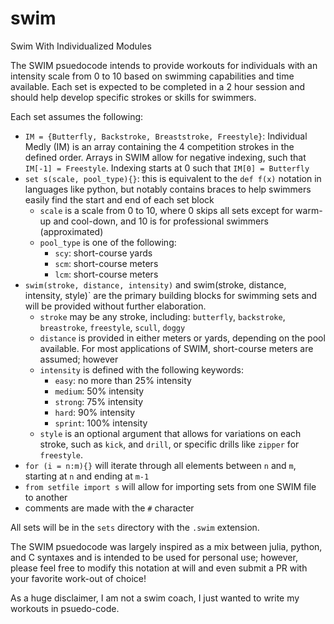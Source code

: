 # swim
Swim With Individualized Modules

The SWIM psuedocode intends to provide workouts for individuals with an intensity scale from 0 to 10 based on swimming capabilities and time available.
Each set is expected to be completed in a 2 hour session and should help develop specific strokes or skills for swimmers.

Each set assumes the following:

- `IM = {Butterfly, Backstroke, Breaststroke, Freestyle}`: Individual Medly (IM) is an array containing the 4 competition strokes in the defined order. Arrays in SWIM allow for negative indexing, such that `IM[-1] = Freestyle`. Indexing starts at 0 such that `IM[0] = Butterfly`
- `set s(scale, pool_type){}`: this is equivalent to the `def f(x)` notation in languages like python, but notably contains braces to help swimmers easily find the start and end of each set block
	- `scale` is a scale from 0 to 10, where 0 skips all sets except for warm-up and cool-down, and 10 is for professional swimmers (approximated)
	- `pool_type` is one of the following:
		- `scy`: short-course yards
		- `scm`: short-course meters
		- `lcm`: short-course meters
- `swim(stroke, distance, intensity)` and swim(stroke, distance, intensity, style)` are the primary building blocks for swimming sets and will be provided without further elaboration.
	- `stroke` may be any stroke, including: `butterfly`, `backstroke`, `breastroke`, `freestyle`, `scull`, `doggy`
	- `distance` is provided in either meters or yards, depending on the pool available. For most applications of SWIM, short-course meters are assumed; however
	- `intensity` is defined with the following keywords:
		- `easy`: no more than 25% intensity
		- `medium`: 50% intensity
		- `strong`: 75% intensity
		- `hard`: 90% intensity
		- `sprint`: 100% intensity
	- `style` is an optional argument that allows for variations on each stroke, such as `kick`, and `drill`, or specific drills like `zipper` for `freestyle`.
- `for (i = n:m){}` will iterate through all elements between `n` and `m`, starting at `n` and ending at `m-1`
- `from setfile import s` will allow for importing sets from one SWIM file to another
- comments are made with the `#` character

All sets will be in the `sets` directory with the `.swim` extension.

The SWIM psuedocode was largely inspired as a mix between julia, python, and C syntaxes and is intended to be used for personal use; however, please feel free to modify this notation at will and even submit a PR with your favorite work-out of choice!

As a huge disclaimer, I am not a swim coach, I just wanted to write my workouts in psuedo-code.
